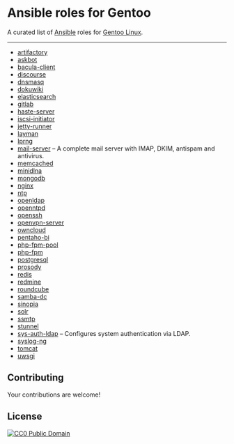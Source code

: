 # Ansible roles for Gentoo

A curated list of [Ansible](http://www.ansible.com) roles for [Gentoo Linux](https://www.gentoo.org).

---

*  [artifactory](https://github.com/gentoo-ansible/role-artifactory)
*  [askbot](https://github.com/gentoo-ansible/role-askbot)
*  [bacula-client](https://github.com/gentoo-ansible/role-bacula-client)
*  [discourse](https://github.com/gentoo-ansible/role-discourse)
*  [dnsmasq](https://github.com/gentoo-ansible/role-dnsmasq)
*  [dokuwiki](https://github.com/gentoo-ansible/role-dokuwiki)
*  [elasticsearch](https://github.com/gentoo-ansible/role-elasticsearch)
*  [gitlab](https://github.com/gentoo-ansible/role-gitlab)
*  [haste-server](https://github.com/gentoo-ansible/role-haste-server)
*  [iscsi-initiator](https://github.com/gentoo-ansible/role-iscsi-initiator)
*  [jetty-runner](https://github.com/gentoo-ansible/role-jetty-runner)
*  [layman](https://github.com/gentoo-ansible/role-layman)
*  [lprng](https://github.com/gentoo-ansible/role-lprng)
*  [mail-server](https://github.com/gentoo-ansible/role-mail-server) – A complete mail server with IMAP, DKIM, antispam and antivirus.
*  [memcached](https://github.com/gentoo-ansible/role-memcached)
*  [minidlna](https://github.com/gentoo-ansible/role-minidlna)
*  [mongodb](https://github.com/gentoo-ansible/role-mongodb)
*  [nginx](https://github.com/gentoo-ansible/role-nginx)
*  [ntp](https://github.com/gentoo-ansible/role-ntp)
*  [openldap](https://github.com/gentoo-ansible/role-openldap)
*  [openntpd](https://github.com/gentoo-ansible/role-openntpd)
*  [openssh](https://github.com/gentoo-ansible/role-openssh)
*  [openvpn-server](https://github.com/gentoo-ansible/role-openvpn-server)
*  [owncloud](https://github.com/gentoo-ansible/role-owncloud)
*  [pentaho-bi](https://github.com/gentoo-ansible/role-pentaho-bi)
*  [php-fpm-pool](https://github.com/gentoo-ansible/role-php-fpm-pool)
*  [php-fpm](https://github.com/gentoo-ansible/role-php-fpm)
*  [postgresql](https://github.com/gentoo-ansible/role-postgresql)
*  [prosody](https://github.com/gentoo-ansible/role-prosody)
*  [redis](https://github.com/gentoo-ansible/role-redis)
*  [redmine](https://github.com/gentoo-ansible/role-redmine)
*  [roundcube](https://github.com/gentoo-ansible/role-roundcube)
*  [samba-dc](https://github.com/gentoo-ansible/role-samba-dc)
*  [sinopia](https://github.com/gentoo-ansible/role-sinopia)
*  [solr](https://github.com/gentoo-ansible/role-solr)
*  [ssmtp](https://github.com/gentoo-ansible/role-ssmtp)
*  [stunnel](https://github.com/gentoo-ansible/role-stunnel)
*  [sys-auth-ldap](https://github.com/gentoo-ansible/role-sys-auth-ldap) – Configures system authentication via LDAP.
*  [syslog-ng](https://github.com/gentoo-ansible/role-syslog-ng)
*  [tomcat](https://github.com/gentoo-ansible/role-tomcat)
*  [uwsgi](https://github.com/gentoo-ansible/role-uwsgi)

## Contributing

Your contributions are welcome!

## License

[![CC0 Public Domain](http://i.creativecommons.org/p/zero/1.0/88x31.png)](http://creativecommons.org/publicdomain/zero/1.0/)
